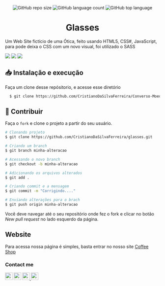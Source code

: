 <div align="center">
 <img alt="GitHub repo size" src="https://img.shields.io/github/repo-size/CristianoDaSilvaFerreira/glasses"> <img alt="GitHub language count" src="https://img.shields.io/github/languages/count/CristianoDaSilvaFerreira/glasses"> <img alt="GitHub top language" src="https://img.shields.io/github/languages/top/CristianoDaSilvaFerreira/glasses">
</div>

<h1 align="center">Glasses</h1>

 <p>Um Web Site fictício de uma Ótica, feito usando HTML5, CSS#, JavaScript, para pode deixa o CSS com um novo visual, foi utilizado o SASS</p>
 
 
<img src="https://user-images.githubusercontent.com/68359459/141196150-c688f2eb-763a-42b2-b718-e6f311c04e3e.PNG">


<img src="https://user-images.githubusercontent.com/68359459/141196294-d6135697-3b13-47ce-81e2-4dfd15927308.PNG">

<img src="https://user-images.githubusercontent.com/68359459/141196296-aa3ec704-b655-4741-a54e-b463979ac44b.PNG">


## 📥 Instalação e execução
Faça um clone desse repósitorio, e acesse esse diretório
```bash
  $ git clone https://github.com/CristianoDaSilvaFerreira/Converso-Moeda-VanillaJS.git
```

## :muscle: Contribuir

Faça o `fork` e clone o projeto a partir do seu usuário.

```bash
# Clonando projeto
$ git clone https://github.com/CristianoDaSilvaFerreira/glasses.git

# Criando um branch
$ git branch minha-alteracao

# Acessando o novo branch
$ git checkout -b minha-alteracao

# Adicionando os arquivos alterados
$ git add .

# Criando commit e a mensagem
$ git commit -m "Corrigindo...."

# Enviando alterações para o brach
$ git push origin minha-alteracao
```
Você deve navegar até o seu repositório onde fez o fork e clicar no botão *New pull request* no lado esquerdo da página.


## Website
Para acessa nossa página é simples, basta entrar no nosso site <a href="https://cristianodasilvaferreira.github.io/glasses//" target="_black">Coffee Shop</a>



<h3>Contact me</p>
<a href="https://github.com/CristiaDaSilvaFerreira" alt="github" target="_blank"><img height="24" src="https://img.shields.io/badge/GitHub-000000?&style=flat-square&logo=GitHub&logoColor=white"></a> <a href="https://www.linkedin.com/in/cristiano-da-silva-ferreira" alt="linkedin" target="_blank"> <img height="24" src="https://img.shields.io/badge/LinkedIn-%230077B5.svg?&style=flat-square&logo=linkedin&logoColor=white"></a> <a href="https://wa.me/5521983765945" alt="WhatsApp" target="_blank"> <img height="24" src="https://img.shields.io/badge/-WhatsApp-25d366?style=flat-square&labelColor=25d366&logo=whatsapp&logoColor=white&link=https://wa.me5521983765945"/> </a> <a href="mailto:cristianodevsystem@gmail.com" alt="gmail" target="_blank"> <img height="24" src="https://img.shields.io/badge/-Gmail-FF0000?style=flat-square&labelColor=FF0000&logo=gmail&logoColor=white&link=mailto:cristianodevsystem@gmail.com" /></a>
</div>
